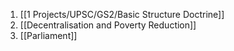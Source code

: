 1. [[1 Projects/UPSC/GS2/Basic Structure Doctrine]]
2. [[Decentralisation and Poverty Reduction]]
3. [[Parliament]]
